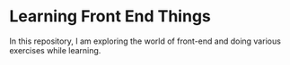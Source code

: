# Learning Front End Things

In this repository, I am exploring the world of front-end and doing various exercises while learning.
